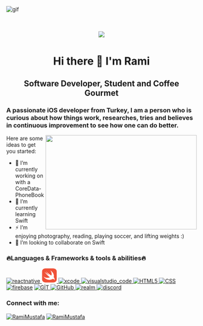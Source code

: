 ![gif](https://media.giphy.com/media/13HgwGsXF0aiGY/giphy.gif) 
<h1 align="center">
  <a href="https://git.io/typing-svg">
    <img src="https://readme-typing-svg.herokuapp.com/?lines=Welcome+to+my+rubber+duck+debugging+page!&center=true&size=17](https://readme-typing-svg.demolab.com/?font=Fira+Code&pause=1000&width=435&lines=welcome+to+my+page">
  </a> 
</h1>
<h1 align="center">Hi there 👋 I'm Rami  </h1>
<h2 align="center">Software Developer, Student and Coffee Gourmet</h2>
<h3>A passionate iOS developer from Turkey, I am a person who is curious about how things work, researches, tries and believes in continuous improvement to see how one can do better.</h3>

 <img src="https://media.giphy.com/media/26tn33aiTi1jkl6H6/giphy.gif" align="right" width="400" height="250">
Here are some ideas to get you started:

- 🔭 I’m currently working on with a CoreData-PhoneBook
- 🌱 I’m currently learning Swift
- ⚡ I’m enjoying photography, reading, playing soccer, and lifting weights :)
- 👯 I’m looking to collaborate on Swift
 
<h3 align="left">🔥Languages & Frameworks & tools & abilities🔥</h3>
<p align="left"> 

 <a href="https://reactnative.dev/" target="_blank" rel="noreferrer"> <img src="https://reactnative.dev/img/header_logo.svg" alt="reactnative" width="40" height="40"/> </a>
  <a href="https://developer.apple.com/swift/" target="_blank" rel="noreferrer"> <img src="https://raw.githubusercontent.com/devicons/devicon/master/icons/swift/swift-original.svg" alt="swift" width="40" height="40"/> </a>
  <a href="https://developer.apple.com/xcode/" target="_blank" rel="noreferrer"> <img src="https://www.vectorlogo.zone/logos/apple_xcode/apple_xcode-icon.svg" alt="xcode" width="40" height="40"/> </a>
  <a href="https://code.visualstudio.com/" target="_blank" rel="noreferrer"> <img src="https://www.vectorlogo.zone/logos/visualstudio_code/visualstudio_code-icon.svg" alt="visualstudio_code" width="40" height="40"/> </a>
  <a href="https://tr.wikipedia.org/wiki/HTML5" target="_blank" rel="noreferrer"> <img src="https://www.vectorlogo.zone/logos/w3_html5/w3_html5-icon.svg" alt="HTML5" width="40" height="40"/> </a>
  <a href="https://www.w3schools.com/css/" target="_blank" rel="noreferrer"> <img src="https://www.vectorlogo.zone/logos/w3_css/w3_css-official.svg" alt="CSS" width="40" height="40"/> </a>
  <a href="https://firebase.google.com/" target="_blank" rel="noreferrer"> <img src="https://www.vectorlogo.zone/logos/firebase/firebase-icon.svg" alt="firebase" width="40" height="40"/></a> 
  <a href="https://git-scm.com/" target="_blank" rel="noreferrer"> <img src="https://www.vectorlogo.zone/logos/git-scm/git-scm-icon.svg" alt="GİT" width="40" height="40"/> </a>
  <a href="https://github.com/" target="_blank" rel="noreferrer"> <img src="https://www.vectorlogo.zone/logos/github/github-icon.svg" alt="GitHub" width="40" height="40"/> </a>
   <a href="https://realm.io/" target="_blank" rel="noreferrer"> <img src="https://raw.githubusercontent.com/bestofjs/bestofjs-webui/8665e8c267a0215f3159df28b33c365198101df5/public/logos/realm.svg" alt="realm" width="40" height="40"/> </a>
  <a href=" https://discord.com/" target="_blank" rel="noreferrer"> <img src="https://www.vectorlogo.zone/logos/discordapp/discordapp-icon.svg" alt="discord" width="40" height="40"/> </a>
 </p>
 
 <h3 align="left">Connect with me:</h3>
<p align="left">
<a href="https://twitter.com/ramiRam71" target="blank"><img align="center" src="https://raw.githubusercontent.com/rahuldkjain/github-profile-readme-generator/master/src/images/icons/Social/twitter.svg" alt="RamiMustafa" height="30" width="40" /></a>
<a href="https://www.linkedin.com/in/rami-mustafa-9a5077168/" target="blank"><img align="center" src="https://raw.githubusercontent.com/rahuldkjain/github-profile-readme-generator/master/src/images/icons/Social/linked-in-alt.svg" alt="RamiMustafa" height="30" width="40" /></a>
<!--  <a href="https://www.instagram.com/ramiturkmen_/" target="blank"><img align="center" src="https://raw.githubusercontent.com/rahuldkjain/github-profile-readme-generator/master/src/images/icons/Social/instagram.svg" alt="urielsedge" height="30" width="40" /></a> -->
 </p>


<!--
**rami-mustafa/rami-mustafa** is a ✨ _special_ ✨ repository because its `README.md` (this file) appears on your GitHub profile.

 
 
![snake svg](https://github.com/cihatsolak/cihatsolak/blob/output/github-contribution-grid-snake.svg)

-->
